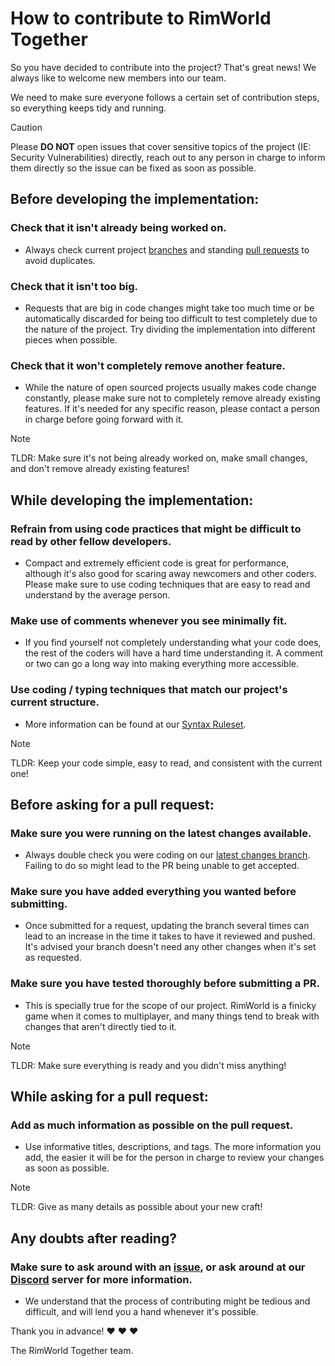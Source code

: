 # How to contribute to RimWorld Together
So you have decided to contribute into the project? That's great news! We always like to welcome new members into our team.

We need to make sure everyone follows a certain set of contribution steps, so everything keeps tidy and running.

> [!CAUTION]
> Please **DO NOT** open issues that cover sensitive topics of the project (IE: Security Vulnerabilities) directly, reach out to any person in charge to inform them directly so the issue can be fixed as soon as possible.

## Before developing the implementation:
### Check that it isn't already being worked on.
- Always check current project [branches](https://github.com/RimworldTogether/Rimworld-Together/branches) and standing [pull requests](https://github.com/RimworldTogether/Rimworld-Together/pulls) to avoid duplicates.
### Check that it isn't too big.
- Requests that are big in code changes might take too much time or be automatically discarded for being too difficult to test completely due to the nature of the project. Try dividing the implementation into different pieces when possible.
### Check that it won't completely remove another feature.
- While the nature of open sourced projects usually makes code change constantly, please make sure not to completely remove already existing features. If it's needed for any specific reason, please contact a person in charge before going forward with it.

> [!NOTE]
> TLDR: Make sure it's not being already worked on, make small changes, and don't remove already existing features!

## While developing the implementation:
### Refrain from using code practices that might be difficult to read by other fellow developers.
- Compact and extremely efficient code is great for performance, although it's also good for scaring away newcomers and other coders. Please make sure to use coding techniques that are easy to read and understand by the average person.
### Make use of comments whenever you see minimally fit.
- If you find yourself not completely understanding what your code does, the rest of the coders will have a hard time understanding it. A comment or two can go a long way into making everything more accessible.
### Use coding / typing techniques that match our project's current structure.
- More information can be found at our [Syntax Ruleset](https://github.com/RimworldTogether/Rimworld-Together/blob/development/SYNTAX.md).

> [!NOTE]
> TLDR: Keep your code simple, easy to read, and consistent with the current one!

## Before asking for a pull request:
### Make sure you were running on the latest changes available.
- Always double check you were coding on our [latest changes branch](https://github.com/RimworldTogether/Rimworld-Together/tree/development). Failing to do so might lead to the PR being unable to get accepted.
### Make sure you have added everything you wanted before submitting.
- Once submitted for a request, updating the branch several times can lead to an increase in the time it takes to have it reviewed and pushed. It's advised your branch doesn't need any other changes when it's set as requested.
### Make sure you have tested thoroughly before submitting a PR.
- This is specially true for the scope of our project. RimWorld is a finicky game when it comes to multiplayer, and many things tend to break with changes that aren't directly tied to it.

> [!NOTE]
> TLDR: Make sure everything is ready and you didn't miss anything!

## While asking for a pull request:
### Add as much information as possible on the pull request.
- Use informative titles, descriptions, and tags. The more information you add, the easier it will be for the person in charge to review your changes as soon as possible.

> [!NOTE]
> TLDR: Give as many details as possible about your new craft!

## Any doubts after reading?
### Make sure to ask around with an [issue](https://github.com/RimworldTogether/Rimworld-Together/issues), or ask around at our [Discord](https://discord.gg/yUF2ec8Vt8) server for more information.
- We understand that the process of contributing might be tedious and difficult, and will lend you a hand whenever it's possible.

Thank you in advance! ❤️ ❤️ ❤️

The RimWorld Together team.
